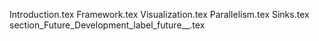 Introduction.tex
Framework.tex
Visualization.tex
Parallelism.tex
Sinks.tex
section_Future_Development_label_future__.tex